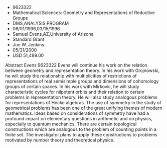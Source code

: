 
* 9623322
* Mathematical Sciences: Geometry and Representations of Reductive Groups
* DMS,ANALYSIS PROGRAM
* 06/01/1996,03/15/1996
* Samuel Evens,AZ,University of Arizona
* Standard Grant
* Joe W. Jenkins
* 05/31/2000
* USD 51,499.00

Abstract Evens 9623322 Evens will continue his work on the relation between
geometry and representation theory. In his work with Grojnowski, he will study
the relationship with multiplicities of restrictions of representations of real
semisimple groups and dimensions of cohomology groups of certain spaces. In his
work with Mirkovic, he will study characteristic cycles for nilpotent orbits and
their relation to certain problems in representation theory. He will also study
analogous problems for representations of Hecke algebras. The use of symmetry in
the study of geometrical problems has been one of the great unifying themes of
modern mathematics. Ideas based on considerations of symmetry have had a
profound impact on elementary questions in arithmetic and on physics, especially
to quantum mechanics. There are certain topological constructions which are
analogous to the problem of counting points in a finite set. The investigator
plans to apply these constructions to problems motivated by number theory and
theoretical physics.
